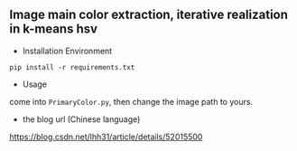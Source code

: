 ## Image main color extraction, iterative realization in k-means hsv
* Installation Environment
```shell
pip install -r requirements.txt
```
* Usage

come into `PrimaryColor.py`, then change the image path to yours.

* the blog url (Chinese language)

https://blog.csdn.net/lhh31/article/details/52015500
